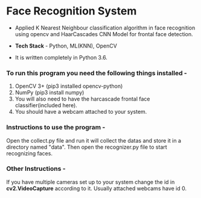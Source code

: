 # Face Recognition System

- Applied K Nearest Neighbour classification algorithm in face recognition using opencv and HaarCascades CNN
Model for frontal face detection. 

- **Tech Stack** - Python, ML(KNN), OpenCV
- It is written completely in Python 3.6.

### To run this program you need the following things installed - 
1) OpenCV 3+ (pip3 installed opencv-python)
2) NumPy  (pip3 install numpy)
3) You will also need to have the harcascade frontal face classifier(included here).
4) You should have a webcam attached to your system.

### Instructions to use the program - 

Open the collect.py file and run it will collect the datas and store it in a directory named "data".
Then open the recognizer.py file to start recognizing faces.

### Other Instructions - 
If you have multiple cameras set up to your system change the id in **cv2.VideoCapture** according to it. Usually attached webcams have id 0.
